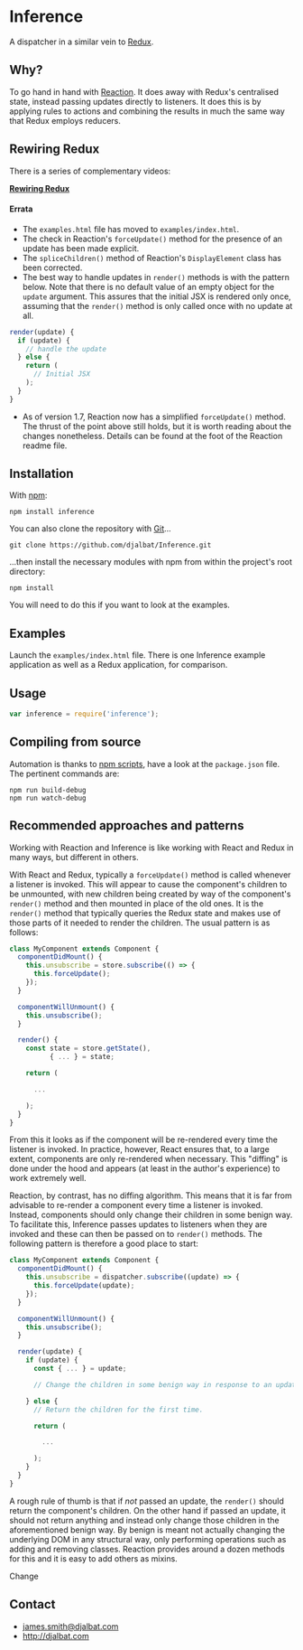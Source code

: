 # Inference

A dispatcher in a similar vein to [Redux](https://github.com/reactjs/redux).

## Why?

To go hand in hand with [Reaction](https://github.com/djalbat/Reaction). It does away with Redux's centralised state, instead passing updates directly to listeners. It does this is by applying rules to actions and combining the results in much the same way that Redux employs reducers.

## Rewiring Redux

There is a series of complementary videos:

**[Rewiring Redux](https://vimeo.com/album/4445954)**

#### Errata

- The `examples.html` file has moved to `examples/index.html`. 
- The check in Reaction's `forceUpdate()` method for the presence of an update has been made explicit.
- The `spliceChildren()` method of Reaction's `DisplayElement` class has been corrected.
- The best way to handle updates in `render()` methods is with the pattern below. Note that there is no default value of an empty object for the `update` argument. This assures that the initial JSX is rendered only once, assuming that the `render()` method is only called once with no update at all. 

```js
render(update) {
  if (update) {
    // handle the update
  } else {
    return (
      // Initial JSX
    );
  }
}
```

- As of version 1.7, Reaction now has a simplified `forceUpdate()` method. The thrust of the point above still holds, but it is worth reading about the changes nonetheless. Details can be found at the foot of the Reaction readme file.

## Installation

With [npm](https://www.npmjs.com/):

    npm install inference

You can also clone the repository with [Git](https://git-scm.com/)...

    git clone https://github.com/djalbat/Inference.git

...then install the necessary modules with npm from within the project's root directory:

    npm install

You will need to do this if you want to look at the examples.

## Examples

Launch the `examples/index.html` file. There is one Inference example application as well as a Redux application, for comparison.

## Usage

```js
var inference = require('inference');
```

## Compiling from source

Automation is thanks to [npm scripts](https://docs.npmjs.com/misc/scripts), have a look at the `package.json` file. The pertinent commands are:

    npm run build-debug
    npm run watch-debug

## Recommended approaches and patterns

Working with Reaction and Inference is like working with React and Redux in many ways, but different in others.

With React and Redux, typically a `forceUpdate()` method is called whenever a listener is invoked. This will appear to cause the component's children to be unmounted, with new children being created by way of the component's `render()` method and then mounted in place of the old ones. It is the `render()` method that typically queries the Redux state and makes use of those parts of it needed to render the children. The usual pattern is as follows:
```js
class MyComponent extends Component {
  componentDidMount() {
    this.unsubscribe = store.subscribe(() => {
      this.forceUpdate();
    });
  }

  componentWillUnmount() {
    this.unsubscribe();
  }

  render() {
    const state = store.getState(),
          { ... } = state;

    return (

      ...

    );
  }
}
```
From this it looks as if the component will be re-rendered every time the listener is invoked. In practice, however, React ensures that, to a large extent, components are only re-rendered when necessary. This "diffing" is done under the hood and appears (at least in the author's experience) to work extremely well.

Reaction, by contrast, has no diffing algorithm. This means that it is far from advisable to re-render a component every time a listener is invoked. Instead, components should only change their children in some benign way. To facilitate this, Inference passes updates to listeners when they are invoked and these can then be passed on to `render()` methods. The following pattern is therefore a good place to start:
```js
class MyComponent extends Component {
  componentDidMount() {
    this.unsubscribe = dispatcher.subscribe((update) => {
      this.forceUpdate(update);
    });
  }

  componentWillUnmount() {
    this.unsubscribe();
  }

  render(update) {
    if (update) {
      const { ... } = update;

      // Change the children in some benign way in response to an update.

    } else {
      // Return the children for the first time.

      return (

        ...

      );
    }
  }
}
```
A rough rule of thumb is that if *not* passed an update, the `render()` should return the component's children. On the other hand if passed an update, it should not return anything and instead only change those children in the aforementioned benign way. By benign is meant not actually changing the underlying DOM in any structural way, only performing operations such as adding and removing classes. Reaction provides around a dozen methods for this and it is easy to add others as mixins.


Change

## Contact

- james.smith@djalbat.com
- http://djalbat.com
